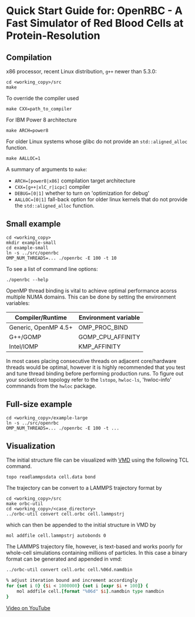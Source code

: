 # Quick Start Guide for: OpenRBC - A Fast Simulator of Red Blood Cells at Protein-Resolution

## Compilation
x86 processor, recent Linux distribution, `g++` newer than 5.3.0:
```
cd <working_copy>/src
make
```
To override the compiler used
```
make CXX=path_to_compiler
```
For IBM Power 8 architecture
```
make ARCH=power8
```
For older Linux systems whose glibc do not provide an `std::aligned_alloc` function.
```
make AALLOC=1
```
A summary of arguments to `make`:

* `ARCH=[power8|x86]` compilation target architecture
* `CXX=[g++|xlC_r|icpc]` compiler
* `DEBUG=[0|1]` whether to turn on 'optimization for debug'
* `AALLOC=[0|1]` fall-back option for older linux kernels that do not provide the `std::aligned_alloc` function.

## Small example

```
cd <working_copy>
mkdir example-small
cd example-small
ln -s ../src/openrbc
OMP_NUM_THREADS=... ./openrbc -E 100 -t 10
```
To see a list of command line options:
```
./openrbc --help
```
OpenMP thread binding is vital to achieve optimal performance acorss multiple NUMA domains. This can be done by setting the environment variables:

| Compiler/Runtime     | Environment variable |
|----------------------|----------------------|
| Generic, OpenMP 4.5+ | OMP_PROC_BIND        |
| G++/GOMP             | GOMP_CPU_AFFINITY    |
| Intel/IOMP           | KMP_AFFINITY         |

In most cases placing consecutive threads on adjacent core/hardware threads would be optimal, however it is highly recommended that you test and tune thread binding before performing production runs. To figure out your socket/core topology refer to the `lstopo`, `hwloc-ls`, 'hwloc-info' commnands from the `hwloc` package.

## Full-size example

```
cd <working_copy>/example-large
ln -s ../src/openrbc
OMP_NUM_THREADS=... ./openrbc -E 100 -t ...
```

## Visualization

The initial structure file can be visualized with [VMD](http://www.ks.uiuc.edu/Research/vmd/) using the following TCL command.
```
topo readlammpsdata cell.data bond
```
The trajectory can be convert to a LAMMPS trajectory format by
```
cd <working_copy>/src
make orbc-util
cd <working_copy>/<case_directory>
../orbc-util convert cell.orbc cell.lammpstrj
```
which can then be appended to the initial structure in VMD by
```
mol addfile cell.lammpstrj autobonds 0
```
The LAMMPS trajectory file, however, is text-based and works poorly for whole-cell simulations containing millions of particles. In this case a binary format can be generated and appended in vmd:
```bash
../orbc-util convert cell.orbc cell.%06d.namdbin
```
```TCL
% adjust iteration bound and increment accordingly
for {set i 0} {$i < 1000000} {set i [expr $i + 100]} {
	mol addfile cell.[format "%06d" $i].namdbin type namdbin
}
```

[Video on YouTube](https://youtu.be/ahhvixWfRpM)
